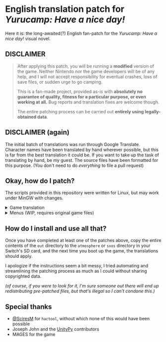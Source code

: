 # English translation patch for _Yurucamp: Have a nice day!_

Here it is: the long-awaited(?) English fan-patch for the _Yurucamp: Have a nice day!_ visual novel.

## DISCLAIMER

> After applying this patch, you will be running a **modified** version of the game. Neither Nintendo nor
> the game developers will be of any help, and I will not accept responsibility for eventual crashes,
> loss of save files, or sudden urge to go camping.
>
> This is a fan-made project, provided as-is with **absolutely no guarantee of quality, fitness for a particular purpose, or even working at all.**
> Bug reports and translation fixes are welcome though.
>
> The entire patching process can be carried out **entirely using legally-obtained data**.

## DISCLAIMER (again)

The initial batch of translations was run through Google Translate. Character names have been
translated by hand wherever possible, but this is far from the best translation it could be.
If you want to take up the task of translating by hand, be my guest. The source files have been
formatted for this purpose. (You don't need to do _everything_ to file a pull request)

## Okay, how do I patch?

The scripts provided in this repository were written for Linux, but may work under MinGW with changes.

<details>
<summary>Game translation</summary>
This represents translations for the actual visual novel. Menus and certain UI elements will not be translated.

To build the game translation package, you will need:
- Python 3 (for `inucode.py`)
- Wine (for `cpkmakec.exe`)

Simply run the following command, and a modified `scrpt.cpk` will be produced:

```sh
./repack_scrpt.cpk.sh
```
</details>

<details>
<summary>Menus (WIP, requires original game files)</summary>
This represents translations for the user interface components, basically everything that isn't directly
story dialogue.

To build the menu translation patch, you will need:
- Python 3 (for `monobehaviour_of_borg.py`) with `UnityPy` (run `pip install UnityPy`)
- SciresM's [`hactool`](https://github.com/SciresM/hactool) for extracting game files
- The original game ROM, in `.nsp` format
- Your console's cryptographic keys in the `$HOME/.switch` directory

#### Extracting game files

```sh
./extract_nsp.sh path/to/your/yurucamp/rom.nsp
```

#### Patching game files

```sh
./monobehaviour_of_borg.py
```
</details>

## How do I install and use all that?

Once you have completed at least one of the patches above, copy the entire contents of the `out`
directory to the `atmosphere` or `sxos` directory in your Switch's SD card, and the next time you
boot up the game, the translations should apply.

I apologize if the instructions seem a bit messy, I tried automating and streamlining the patching
process as much as I could without sharing copyrighted data.


_(of course, if you were to look for it, I'm sure someone out there will end up redistributing pre-patched files, but that's illegal so I can't condone this.)_


## Special thanks

- [@SciresM](https://github.com/SciresM) for `hactool`, without which none of this would have been possible
- Joseph John and the [UnityPy](https://github.com/K0lb3/UnityPy) contributors
- MAGES for the game
